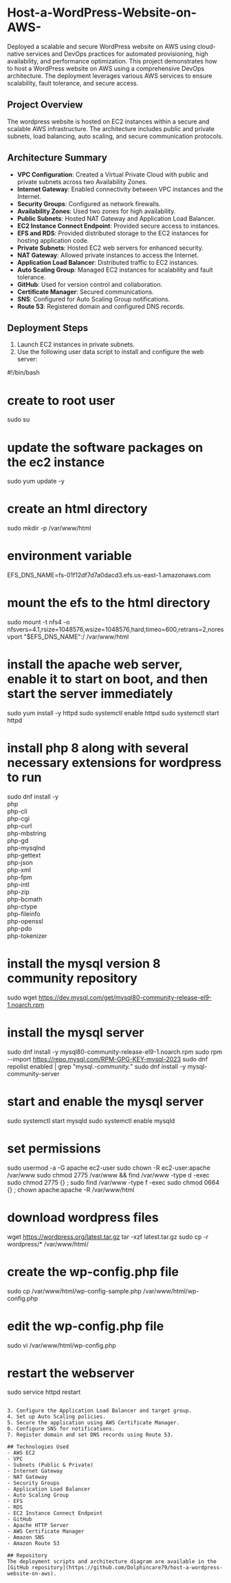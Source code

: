 # Host-a-WordPress-Website-on-AWS-
Deployed a scalable and secure WordPress website on AWS using cloud-native services and DevOps practices for automated provisioning, high availability, and performance optimization.
This project demonstrates how to host a WordPress website on AWS using a comprehensive DevOps architecture. The deployment leverages various AWS services to ensure scalability, fault tolerance, and secure access.

## Project Overview
The wordpress website is hosted on EC2 instances within a secure and scalable AWS infrastructure. The architecture includes public and private subnets, load balancing, auto scaling, and secure communication protocols.

## Architecture Summary
- **VPC Configuration**: Created a Virtual Private Cloud with public and private subnets across two Availability Zones.
- **Internet Gateway**: Enabled connectivity between VPC instances and the Internet.
- **Security Groups**: Configured as network firewalls.
- **Availability Zones**: Used two zones for high availability.
- **Public Subnets**: Hosted NAT Gateway and Application Load Balancer.
- **EC2 Instance Connect Endpoint**: Provided secure access to instances.
- **EFS and RDS**: Provided distributed storage to the EC2 instances for hosting application code.
- **Private Subnets**: Hosted EC2 web servers for enhanced security.
- **NAT Gateway**: Allowed private instances to access the Internet.
- **Application Load Balancer**: Distributed traffic to EC2 instances.
- **Auto Scaling Group**: Managed EC2 instances for scalability and fault tolerance.
- **GitHub**: Used for version control and collaboration.
- **Certificate Manager**: Secured communications.
- **SNS**: Configured for Auto Scaling Group notifications.
- **Route 53**: Registered domain and configured DNS records.

## Deployment Steps
1. Launch EC2 instances in private subnets.
2. Use the following user data script to install and configure the web server:

#!/bin/bash
# create to root user
sudo su

# update the software packages on the ec2 instance 
sudo yum update -y

# create an html directory 
sudo mkdir -p /var/www/html

# environment variable
EFS_DNS_NAME=fs-01f12df7d7a0dacd3.efs.us-east-1.amazonaws.com

# mount the efs to the html directory 
sudo mount -t nfs4 -o nfsvers=4.1,rsize=1048576,wsize=1048576,hard,timeo=600,retrans=2,noresvport "$EFS_DNS_NAME":/ /var/www/html

# install the apache web server, enable it to start on boot, and then start the server immediately
sudo yum install -y httpd
sudo systemctl enable httpd 
sudo systemctl start httpd

# install php 8 along with several necessary extensions for wordpress to run
sudo dnf install -y \
php \
php-cli \
php-cgi \
php-curl \
php-mbstring \
php-gd \
php-mysqlnd \
php-gettext \
php-json \
php-xml \
php-fpm \
php-intl \
php-zip \
php-bcmath \
php-ctype \
php-fileinfo \
php-openssl \
php-pdo \
php-tokenizer

# install the mysql version 8 community repository
sudo wget https://dev.mysql.com/get/mysql80-community-release-el9-1.noarch.rpm 
#
# install the mysql server
sudo dnf install -y mysql80-community-release-el9-1.noarch.rpm 
sudo rpm --import https://repo.mysql.com/RPM-GPG-KEY-mysql-2023
sudo dnf repolist enabled | grep "mysql.*-community.*"
sudo dnf install -y mysql-community-server 
#
# start and enable the mysql server
sudo systemctl start mysqld
sudo systemctl enable mysqld

# set permissions
sudo usermod -a -G apache ec2-user
sudo chown -R ec2-user:apache /var/www
sudo chmod 2775 /var/www && find /var/www -type d -exec sudo chmod 2775 {} \;
sudo find /var/www -type f -exec sudo chmod 0664 {} \;
chown apache:apache -R /var/www/html 

# download wordpress files
wget https://wordpress.org/latest.tar.gz
tar -xzf latest.tar.gz
sudo cp -r wordpress/* /var/www/html/

# create the wp-config.php file
sudo cp /var/www/html/wp-config-sample.php /var/www/html/wp-config.php

# edit the wp-config.php file
sudo vi /var/www/html/wp-config.php

# restart the webserver
sudo service httpd restart

```

3. Configure the Application Load Balancer and target group.
4. Set up Auto Scaling policies.
5. Secure the application using AWS Certificate Manager.
6. Configure SNS for notifications.
7. Register domain and set DNS records using Route 53.

## Technologies Used
- AWS EC2
- VPC
- Subnets (Public & Private)
- Internet Gateway
- NAT Gateway
- Security Groups
- Application Load Balancer
- Auto Scaling Group
- EFS
- RDS
- EC2 Instance Connect Endpoint
- GitHub
- Apache HTTP Server
- AWS Certificate Manager
- Amazon SNS
- Amazon Route 53

## Repository
The deployment scripts and architecture diagram are available in the [GitHub repository](https://github.com/Dolphincare79/host-a-wordpress-website-on-aws).
